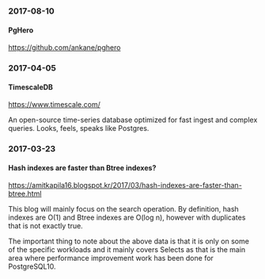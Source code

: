 ### 2017-08-10

#### PgHero

https://github.com/ankane/pghero


### 2017-04-05

#### TimescaleDB

https://www.timescale.com/

An open-source time-series database optimized for fast ingest and complex queries. Looks, feels, speaks like Postgres.


### 2017-03-23

#### Hash indexes are faster than Btree indexes?

https://amitkapila16.blogspot.kr/2017/03/hash-indexes-are-faster-than-btree.html

This blog will mainly focus on the search operation. By definition, hash indexes are O(1) and Btree indexes are O(log n), however with duplicates that is not exactly true.

The important thing to note about the above data is that it is only on some of the specific workloads and it mainly covers Selects as that is the main area where performance improvement work has been done for PostgreSQL10.